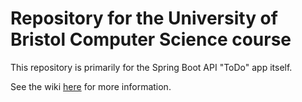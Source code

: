 # Repository for the University of Bristol Computer Science course

This repository is primarily for the Spring Boot API "ToDo" app itself.

See the wiki [here](https://github.com/MadalinaPatrichi/uob-cloud-computing/wiki) for more information.
